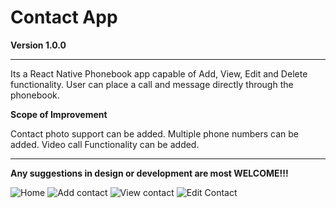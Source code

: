 # Contact App

**Version 1.0.0**

---

Its a React Native Phonebook app capable of Add, View, Edit and Delete functionality.
User can place a call and message directly through the phonebook.

**Scope of Improvement**

Contact photo support can be added.
Multiple phone numbers can be added.
Video call Functionality can be added.

---

**Any suggestions in design or development are most WELCOME!!!**

![Home](https://user-images.githubusercontent.com/27643631/63636590-e455e180-c68e-11e9-8a85-4df4cdd7d8d9.png)
![Add contact](https://user-images.githubusercontent.com/27643631/63636592-eddf4980-c68e-11e9-92cf-0d580d5b014b.png)
![View contact](https://user-images.githubusercontent.com/27643631/63636594-f5065780-c68e-11e9-8fe1-9db03b140e7e.png)
![Edit Contact](https://user-images.githubusercontent.com/27643631/63636596-f899de80-c68e-11e9-8ca5-58eb50dfa48c.png)
